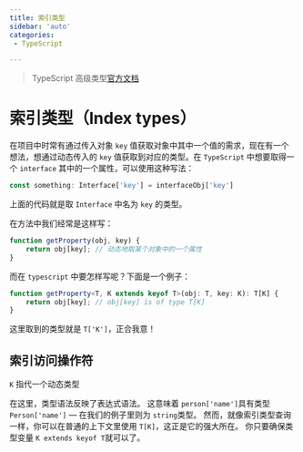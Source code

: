 ```yaml
---
title: 索引类型
sidebar: 'auto'
categories:
 - TypeScript

---
```


> TypeScript 高级类型[官方文档](https://www.tslang.cn/docs/handbook/advanced-types.html)

# 索引类型（Index types）

在项目中时常有通过传入对象 `key` 值获取对象中其中一个值的需求，现在有一个想法，想通过动态传入的 `key` 值获取到对应的类型。在 `TypeScript` 中想要取得一个 `interface` 其中的一个属性，可以使用这种写法：

```typescript
const something: Interface['key'] = interfaceObj['key']
```

上面的代码就是取 `Interface` 中名为 `key` 的类型。

在方法中我们经常是这样写：

```javascript
function getProperty(obj, key) {
    return obj[key]; // 动态地取某个对象中的一个属性
}
```

而在 `typescript` 中要怎样写呢？下面是一个例子：

```typescript
function getProperty<T, K extends keyof T>(obj: T, key: K): T[K] {
    return obj[key]; // obj[key] is of type T[K]
}
```

这里取到的类型就是 `T['K']`，正合我意！

## 索引访问操作符

`K` 指代一个动态类型

在这里，类型语法反映了表达式语法。 这意味着 `person['name']`具有类型 `Person['name']` — 在我们的例子里则为 `string`类型。 然而，就像索引类型查询一样，你可以在普通的上下文里使用 `T[K]`，这正是它的强大所在。 你只要确保类型变量 `K extends keyof T`就可以了。